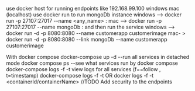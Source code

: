 use docker host for running endpoints like 192.168.99.100 windows mac (localhost)
use docker run to run mongoDb instance 
windows --> docker run -p 27107:27017 --name <any_name> <imageName>:<tag>
mac --> docker run -p  27107:27017 --name mongoDb <imageName>:<tag>
and then run the service
windows --> docker run -d -p 8080:8080  --name customerapp customerimage
mac- > docker run -d -p 8080:8080  --link mongoDb --name customerapp customerimage

With docker compose
docker-compose up -d --run all services in detached mode
docker compose ps --see what services run by docker compose
docker-compose logs -f -t view logs for all services (f==follow , t=timestamp)
docker-compose logs -f -t <particular service> OR docker logs -f -t <containerId/containerName>
//TODO
Add security to the endpoints 